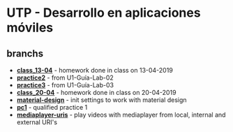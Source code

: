 UTP - Desarrollo en aplicaciones móviles
========================================

## branchs

* __[class_13-04](https://github.com/christiancazu/aplicaciones-moviles/tree/class_13-04)__ - homework done in class on 13-04-2019
* __[practice2](https://github.com/christiancazu/aplicaciones-moviles/tree/practice2)__ - from U1-Guía-Lab-02
* __[practice3](https://github.com/christiancazu/aplicaciones-moviles/tree/practice3)__ - from U1-Guía-Lab-03
* __[class_20-04](https://github.com/christiancazu/aplicaciones-moviles/tree/class_20-04)__ - homework done in class on 20-04-2019
* __[material-design](https://github.com/christiancazu/aplicaciones-moviles/tree/material-design)__ - init settings to work with material design
* __[pc1](https://github.com/christiancazu/aplicaciones-moviles/tree/pc1)__ - qualified practice 1
* __[mediaplayer-uris](https://github.com/christiancazu/aplicaciones-moviles/tree/mediaplayer-uris)__ - play videos with mediaplayer from local, internal and external URI's
